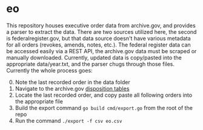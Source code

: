 # eo

This repository houses executive order data from archive.gov, and provides a
parser to extract the data.  There are two sources utilized here, the second is
federalregister.gov, but that data source doesn't have various metadata for all
orders (revokes, amends, notes, etc.).  The federal register data can be
accessed easily via a REST API, the archive.gov data must be scraped or
manually downloaded.  Currently, updated data is copy/pasted into the
appropriate data/year.txt, and the parser chugs through those files.  Currently
the whole process goes:

0. Note the last recorded order in the data folder
1. Navigate to the archive.gov [disposition tables](https://www.archives.gov/federal-register/executive-orders/disposition)
2. Locate the last recorded order, and copy paste all following orders into the
   appropriate file
3. Build the export command `go build cmd/export.go` from the root of the repo
4. Run the command `./export -f csv eo.csv`
